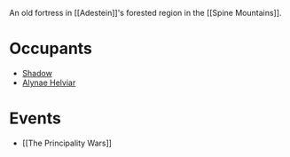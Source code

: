 An old fortress in [[Adestein]]'s forested region in the [[Spine Mountains]].

# Occupants
- [Shadow](Shadow.md)
- [Alynae Helviar](Alynae%20Helviar.md)

# Events
- [[The Principality Wars]]